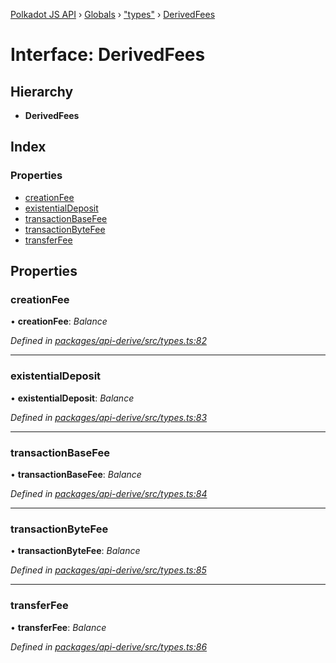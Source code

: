 [Polkadot JS API](../README.md) › [Globals](../globals.md) › ["types"](../modules/_types_.md) › [DerivedFees](_types_.derivedfees.md)

# Interface: DerivedFees

## Hierarchy

* **DerivedFees**

## Index

### Properties

* [creationFee](_types_.derivedfees.md#creationfee)
* [existentialDeposit](_types_.derivedfees.md#existentialdeposit)
* [transactionBaseFee](_types_.derivedfees.md#transactionbasefee)
* [transactionByteFee](_types_.derivedfees.md#transactionbytefee)
* [transferFee](_types_.derivedfees.md#transferfee)

## Properties

###  creationFee

• **creationFee**: *Balance*

*Defined in [packages/api-derive/src/types.ts:82](https://github.com/polkadot-js/api/blob/3a1f284fa8/packages/api-derive/src/types.ts#L82)*

___

###  existentialDeposit

• **existentialDeposit**: *Balance*

*Defined in [packages/api-derive/src/types.ts:83](https://github.com/polkadot-js/api/blob/3a1f284fa8/packages/api-derive/src/types.ts#L83)*

___

###  transactionBaseFee

• **transactionBaseFee**: *Balance*

*Defined in [packages/api-derive/src/types.ts:84](https://github.com/polkadot-js/api/blob/3a1f284fa8/packages/api-derive/src/types.ts#L84)*

___

###  transactionByteFee

• **transactionByteFee**: *Balance*

*Defined in [packages/api-derive/src/types.ts:85](https://github.com/polkadot-js/api/blob/3a1f284fa8/packages/api-derive/src/types.ts#L85)*

___

###  transferFee

• **transferFee**: *Balance*

*Defined in [packages/api-derive/src/types.ts:86](https://github.com/polkadot-js/api/blob/3a1f284fa8/packages/api-derive/src/types.ts#L86)*
